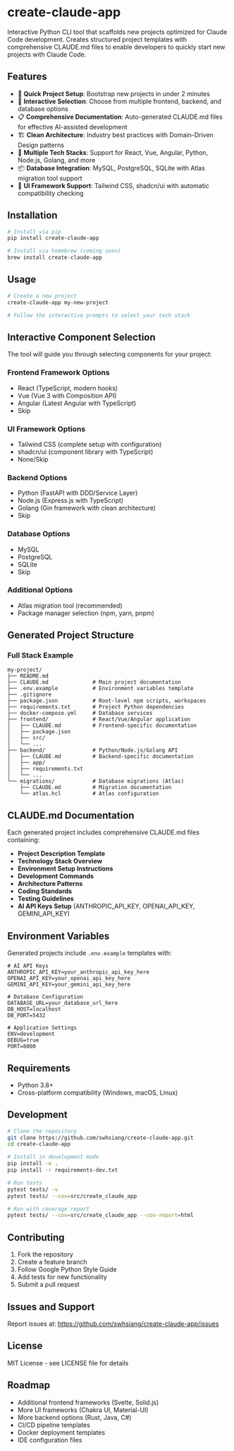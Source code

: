 # create-claude-app

Interactive Python CLI tool that scaffolds new projects optimized for Claude Code development. Creates structured project templates with comprehensive CLAUDE.md files to enable developers to quickly start new projects with Claude Code.

## Features

- 🚀 **Quick Project Setup**: Bootstrap new projects in under 2 minutes
- 🎯 **Interactive Selection**: Choose from multiple frontend, backend, and database options
- 📋 **Comprehensive Documentation**: Auto-generated CLAUDE.md files for effective AI-assisted development
- 🏗️ **Clean Architecture**: Industry best practices with Domain-Driven Design patterns
- 🔧 **Multiple Tech Stacks**: Support for React, Vue, Angular, Python, Node.js, Golang, and more
- 📦 **Database Integration**: MySQL, PostgreSQL, SQLite with Atlas migration tool support
- 🎨 **UI Framework Support**: Tailwind CSS, shadcn/ui with automatic compatibility checking

## Installation

```bash
# Install via pip
pip install create-claude-app

# Install via homebrew (coming soon)
brew install create-claude-app
```

## Usage

```bash
# Create a new project
create-claude-app my-new-project

# Follow the interactive prompts to select your tech stack
```

## Interactive Component Selection

The tool will guide you through selecting components for your project:

### Frontend Framework Options
- React (TypeScript, modern hooks)
- Vue (Vue 3 with Composition API)
- Angular (Latest Angular with TypeScript)
- Skip

### UI Framework Options
- Tailwind CSS (complete setup with configuration)
- shadcn/ui (component library with TypeScript)
- None/Skip

### Backend Options
- Python (FastAPI with DDD/Service Layer)
- Node.js (Express.js with TypeScript)
- Golang (Gin framework with clean architecture)
- Skip

### Database Options
- MySQL
- PostgreSQL
- SQLite
- Skip

### Additional Options
- Atlas migration tool (recommended)
- Package manager selection (npm, yarn, pnpm)

## Generated Project Structure

### Full Stack Example
```
my-project/
├── README.md
├── CLAUDE.md              # Main project documentation
├── .env.example           # Environment variables template
├── .gitignore
├── package.json           # Root-level npm scripts, workspaces
├── requirements.txt       # Project Python dependencies
├── docker-compose.yml     # Database services
├── frontend/              # React/Vue/Angular application
│   ├── CLAUDE.md          # Frontend-specific documentation
│   ├── package.json
│   ├── src/
│   └── ...
├── backend/               # Python/Node.js/Golang API
│   ├── CLAUDE.md          # Backend-specific documentation
│   ├── app/
│   ├── requirements.txt
│   └── ...
└── migrations/            # Database migrations (Atlas)
    ├── CLAUDE.md          # Migration documentation
    └── atlas.hcl          # Atlas configuration
```

## CLAUDE.md Documentation

Each generated project includes comprehensive CLAUDE.md files containing:

- **Project Description Template**
- **Technology Stack Overview**
- **Environment Setup Instructions**
- **Development Commands**
- **Architecture Patterns**
- **Coding Standards**
- **Testing Guidelines**
- **AI API Keys Setup** (ANTHROPIC_API_KEY, OPENAI_API_KEY, GEMINI_API_KEY)

## Environment Variables

Generated projects include `.env.example` templates with:

```env
# AI API Keys
ANTHROPIC_API_KEY=your_anthropic_api_key_here
OPENAI_API_KEY=your_openai_api_key_here
GEMINI_API_KEY=your_gemini_api_key_here

# Database Configuration
DATABASE_URL=your_database_url_here
DB_HOST=localhost
DB_PORT=5432

# Application Settings
ENV=development
DEBUG=true
PORT=8000
```

## Requirements

- Python 3.8+
- Cross-platform compatibility (Windows, macOS, Linux)

## Development

```bash
# Clone the repository
git clone https://github.com/swhsiang/create-claude-app.git
cd create-claude-app

# Install in development mode
pip install -e .
pip install -r requirements-dev.txt

# Run tests
pytest tests/ -v
pytest tests/ --cov=src/create_claude_app

# Run with coverage report
pytest tests/ --cov=src/create_claude_app --cov-report=html
```

## Contributing

1. Fork the repository
2. Create a feature branch
3. Follow Google Python Style Guide
4. Add tests for new functionality
5. Submit a pull request

## Issues and Support

Report issues at: https://github.com/swhsiang/create-claude-app/issues

## License

MIT License - see LICENSE file for details

## Roadmap

- Additional frontend frameworks (Svelte, Solid.js)
- More UI frameworks (Chakra UI, Material-UI)
- More backend options (Rust, Java, C#)
- CI/CD pipeline templates
- Docker deployment templates
- IDE configuration files